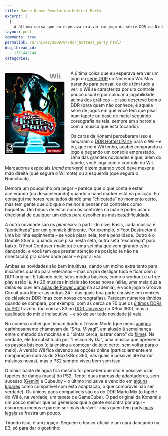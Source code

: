 ```yaml
---
title: Dance Dance Revolution Hottest Party
excerpt: |
  |
    A última coisa que eu esperava era ver um jogo da série DDR no Nintendo Wii. Mas parando para pensar, os dois têm tudo a ver: o Wii se caracteriza por um controle pouco usual e por colocar a jogabilidade...
layout: post
comments: true
permalink: /archives/2008/04/ddr_hottest_party.html/
dsq_thread_id:
  - 1751442144
categories:
---
```

<span class="mt-enclosure mt-enclosure-image"><img title="Caixa do Dance Dance Revolution: Hottest Party, para o Nintendo Wii" src="/archives/img/ddrhottestparty.jpg" width="190" height="267" class="mt-image-left" style="float: left; margin: 0 20px 20px 0;" /></span>A última coisa que eu esperava era ver um jogo da [série DDR][1] no Nintendo Wii. Mas parando para pensar, os dois têm tudo a ver: o Wii se caracteriza por um controle pouco usual e por colocar a jogabilidade acima dos gráficos &#8211; e isso descreve bem o DDR (para quem não conhece, é aquela série de jogos em que você tem que pisar num tapete ou base de metal seguindo coreografia na tela, sempre em sincronia com a música que está tocando).

Os caras da Konami perceberam isso e lançaram o [DDR Hottest Party][2] para o Wii &#8211; e eu, que nem Wii tenho, acabei comprando o jogo e pegando um console emprestado. Uma das grandes novidades é que, além do tapete, você joga com o controle do Wii. Marcadores especiais (*hand markers*) dizem quando você deve mexer a mão direita (que segura o Wiimote) ou a esquerda (que segura o Numchuck).

Demora um pouquinho pra pegar &#8211; parece que o que conta é estar acelerando (ou desacelerando) quando o hand marker está na posição. Eu consegui melhores resultados dando uma &#8220;chicotada&#8221; no momento certo, mas tem gente que diz que o melhor é pensar nos controles como baquetas. Um bônus de estar com os controles na mão é poder usar o direcional de qualquer um deles para escolher as músicas/dificuldade.

A outra novidade são os *gimmicks*: a partir do nível Basic, cada música é &#8220;pentelhada&#8221; por um gimmick diferente. Por exemplo, o Foot Destructor é uma bolinha espinhenta &#8211; se você pisar nela, toma penalidade. Outro é o Double Stump: quando você pisa nesta seta, outra seta &#8220;escorrega&#8221; para baixo. O Foot Confuser (maldito) é uma setinha que vem girando e/ou dançando, e você tem que prestar atenção na posição (e não na orientação) pra saber onde pisar &#8211; e por aí vai.

Ambas as novidades são bem intuitivas, dando um molho extra tanto para iniciantes quanto para veteranos &#8211; mas dá pra desligar tudo e ficar com o DDR original. E falando nele, seus modos básicos, como o workout e o free play estão lá. As 26 músicas iniciais são todas novas (aliás, uma meia dúzia delas eu ouvi em [aulas de Power Jump][3] na academia), e você joga o Groove Circuit para liberar as outras 24 &#8211; das quais boa parte consiste em remixes de clássicos DDR (mas com novas coreografias). Parecem números tímidos quando se compara, por exemplo, com as cerca de 70 que os [últimos DDRs do PS2][4] trazem, (ou com as 83 no [DDR Universe][5] no XBox 360), mas a qualidade do mix é indiscutível &#8211; e só de ser tudo novidade já vale.

No começo achei que tinham tirado o Lesson Mode (que meus [amigos][6] carinhosamente chamavam de &#8220;Srta. Miyagi&#8221;, em alusão à semelhança entre o método da mocinha e o &#8220;pintar cerca, lustrar carro&#8221; do [filme][7]). Na verdade, ele foi substituído por &#8220;Lesson By DJ&#8221;, uma música que apresenta os passos básicos (e já ensina a começar do jeito certo, sem voltar para o meio). A versão Wii fica devendo as opções online (particularmente em comparação com as do XBox/XBox 360, nas quais é possível até baixar músicas novas), mas o PS2 sempre viveu bem sem isso.

O maior balde de água fria mesmo foi perceber que não é possível usar tapetes de dança (pads) do PS2. Tentei duas marcas de adaptadores, sem sucesso ([Gemini][8] e CubeJoy &#8211; o último inclusive é vendido em [alguns lugares][9] como compatível com esta adaptação, o que comprovei não ser verdade). Os únicos pads compatíveis são os do DDR Mario Mix (o tapete do Wii é, na verdade, um tapete de GameCube). O pad original da Konami é um pouco melhor que os genéricos que a gente encontra por aqui &#8211; escorrega menos e parece ser mais durável &#8211; mas quem tem pads [mais legais][10] se frustra um pouco.

Tirando isso, é um jogaço. Seguem o teaser oficial e um cara dancando na E3, só para dar o gostinho:

 [1]: http://pt.wikipedia.org/wiki/Dance_Dance_Revolution
 [2]: http://wii.ign.com/articles/760/760878p1.html
 [3]: http://www.youtube.com/watch?v=zkPjpiU67Ls
 [4]: http://www.gamespot.com/search.html?type=11&#038;stype=all&#038;tag=search%3Bbutton&#038;om_act=convert&#038;om_clk=gssearch&#038;qs=ddr+ps2&#038;x=0&#038;y=0
 [5]: http://www.gamespot.com/xbox360/puzzle/ddrevolutionuniverse/index.html
 [6]: http://stoneagescanners.com
 [7]: http://en.wikipedia.org/wiki/The_Karate_Kid
 [8]: http://www.gamesny.com/index.php?p=product&#038;id=826&#038;parent=103
 [9]: http://store.gameasylum.us/gaddraduanyp.html
 [10]: /ignition.html
